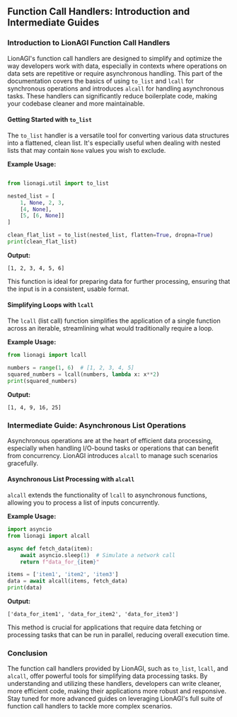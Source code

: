 
## Function Call Handlers: Introduction and Intermediate Guides

### Introduction to LionAGI Function Call Handlers

LionAGI's function call handlers are designed to simplify and optimize the way developers work with data, especially in contexts where operations on data sets are repetitive or require asynchronous handling. This part of the documentation covers the basics of using `to_list` and `lcall` for synchronous operations and introduces `alcall` for handling asynchronous tasks. These handlers can significantly reduce boilerplate code, making your codebase cleaner and more maintainable.

#### Getting Started with `to_list`

The `to_list` handler is a versatile tool for converting various data structures into a flattened, clean list. It's especially useful when dealing with nested lists that may contain `None` values you wish to exclude. 

**Example Usage:**

```python

from lionagi.util import to_list

nested_list = [
    1, None, 2, 3,
    [4, None],
    [5, [6, None]]
]

clean_flat_list = to_list(nested_list, flatten=True, dropna=True)
print(clean_flat_list)
```

**Output:**

```
[1, 2, 3, 4, 5, 6]
```

This function is ideal for preparing data for further processing, ensuring that the input is in a consistent, usable format.

#### Simplifying Loops with `lcall`

The `lcall` (list call) function simplifies the application of a single function across an iterable, streamlining what would traditionally require a loop.

**Example Usage:**

```python
from lionagi import lcall

numbers = range(1, 6)  # [1, 2, 3, 4, 5]
squared_numbers = lcall(numbers, lambda x: x**2)
print(squared_numbers)
```

**Output:**

```
[1, 4, 9, 16, 25]
```

### Intermediate Guide: Asynchronous List Operations

Asynchronous operations are at the heart of efficient data processing, especially when handling I/O-bound tasks or operations that can benefit from concurrency. LionAGI introduces `alcall` to manage such scenarios gracefully.

#### Asynchronous List Processing with `alcall`

`alcall` extends the functionality of `lcall` to asynchronous functions, allowing you to process a list of inputs concurrently.

**Example Usage:**

```python
import asyncio
from lionagi import alcall

async def fetch_data(item):
    await asyncio.sleep(1)  # Simulate a network call
    return f"data_for_{item}"

items = ['item1', 'item2', 'item3']
data = await alcall(items, fetch_data)
print(data)
```

**Output:**

```
['data_for_item1', 'data_for_item2', 'data_for_item3']
```

This method is crucial for applications that require data fetching or processing tasks that can be run in parallel, reducing overall execution time.

### Conclusion

The function call handlers provided by LionAGI, such as `to_list`, `lcall`, and `alcall`, offer powerful tools for simplifying data processing tasks. By understanding and utilizing these handlers, developers can write cleaner, more efficient code, making their applications more robust and responsive. Stay tuned for more advanced guides on leveraging LionAGI's full suite of function call handlers to tackle more complex scenarios.

